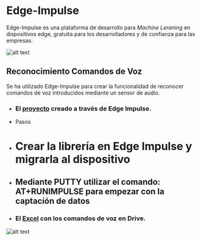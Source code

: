# Edge-Impulse

Edge-Impulse es una plataforma de desarrollo para *Machine Leraning* en dispositivos edge, gratuita para los desarrolladores y de confianza para las empresas.

![alt text]()

## Reconocimiento Comandos de Voz

Se ha utilizado Edge-Impulse para crear la funcionalidad de reconocer comandos de voz introducidos mediante un sensor de audio. 

* ### El [proyecto](https://studio.edgeimpulse.com/public/65423/latest) creado a través de Edge Impulse.
* Pasos
* # Crear la librería en Edge Impulse y migrarla al dispositivo
* ## Mediante PUTTY utilizar el comando: AT+RUNIMPULSE para empezar con la captación de datos 

* ### El [Excel](https://docs.google.com/spreadsheets/d/1DuhQhVBs4jBqO62ucJH18hLz-siLDMmFLaAkOy_AL4A/edit#gid=956814287) con los comandos de voz en Drive.

![alt text]()
